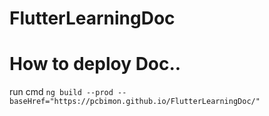 # FlutterLearningDoc

# How to deploy Doc..
run cmd `ng build --prod --baseHref="https://pcbimon.github.io/FlutterLearningDoc/"`

